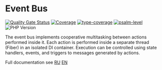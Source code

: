 # Event Bus

[![Quality Gate Status](https://sonarcloud.io/api/project_badges/measure?project=duyler_event-bus&metric=alert_status)](https://sonarcloud.io/summary/new_code?id=duyler_event-bus)
[![Coverage](https://sonarcloud.io/api/project_badges/measure?project=duyler_event-bus&metric=coverage)](https://sonarcloud.io/summary/new_code?id=duyler_event-bus)
[![type-coverage](https://shepherd.dev/github/duyler/event-bus/coverage.svg)](https://shepherd.dev/github/duyler/event-bus)
[![psalm-level](https://shepherd.dev/github/duyler/event-bus/level.svg)](https://shepherd.dev/github/duyler/event-bus)
![PHP Version](https://img.shields.io/packagist/dependency-v/duyler/event-bus/php?version=dev-main)

The event bus implements cooperative multitasking between actions performed inside it. Each action is performed inside a separate thread (Fiber) in an isolated DI container. Execution can be controlled using state handlers, events, and triggers to messages generated by actions.

Full documentation see [RU](https://github.com/duyler/docs/tree/main/pages/ru) [EN](https://github.com/duyler/docs/tree/main/pages/en)
